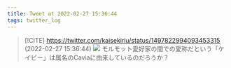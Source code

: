 ```yaml
---
title: Tweet at 2022-02-27 15:36:44
tags: twitter_log
---
```


> [!CITE] https://twitter.com/kaisekiriu/status/1497822994093453315 (2022-02-27 15:36:44)
> ![](https://twitter.com/kaisekiriu/status/1497822994093453315)
> モルモット愛好家の間での愛称だという「ケイビー」は属名のCaviaに由来しているのだろうか？
